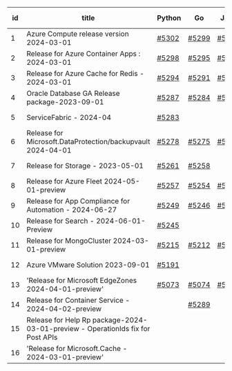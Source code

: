 | id | title | Python | Go | Java | Js | created date | target date | status |
| ------ | ------ | ------ | ------ | ------ | ------ | ------ | ------ | :-----: |
| 1 | Azure Compute release version 2024-03-01   | [#5302](https://github.com/Azure/sdk-release-request/issues/5302)  | [#5299](https://github.com/Azure/sdk-release-request/issues/5299)  | [#5300](https://github.com/Azure/sdk-release-request/issues/5300)  | [#5301](https://github.com/Azure/sdk-release-request/issues/5301)  | 06-26 | 07-26 |  |
| 2 | Release for Azure Container Apps : 2024-03-01  | [#5298](https://github.com/Azure/sdk-release-request/issues/5298)  | [#5295](https://github.com/Azure/sdk-release-request/issues/5295)  | [#5296](https://github.com/Azure/sdk-release-request/issues/5296)  | [#5297](https://github.com/Azure/sdk-release-request/issues/5297)  | 06-25 | 07-26 |  |
| 3 | Release for Azure Cache for Redis - 2024-03-01  | [#5294](https://github.com/Azure/sdk-release-request/issues/5294)  | [#5291](https://github.com/Azure/sdk-release-request/issues/5291)  | [#5292](https://github.com/Azure/sdk-release-request/issues/5292)  | [#5293](https://github.com/Azure/sdk-release-request/issues/5293)  | 06-25 | 07-25 |  |
| 4 | Oracle Database GA Release package-2023-09-01  | [#5287](https://github.com/Azure/sdk-release-request/issues/5287)  | [#5284](https://github.com/Azure/sdk-release-request/issues/5284)  | [#5285](https://github.com/Azure/sdk-release-request/issues/5285)  | [#5286](https://github.com/Azure/sdk-release-request/issues/5286)  | 06-21 | 06-28 |  |
| 5 | ServiceFabric - 2024-04  | [#5283](https://github.com/Azure/sdk-release-request/issues/5283)  |  |  |  | 06-20 | 07-26 |  |
| 6 | Release for Microsoft.DataProtection/backupvault 2024-04-01  | [#5278](https://github.com/Azure/sdk-release-request/issues/5278)  | [#5275](https://github.com/Azure/sdk-release-request/issues/5275)  | [#5276](https://github.com/Azure/sdk-release-request/issues/5276)  | [#5277](https://github.com/Azure/sdk-release-request/issues/5277)  | 06-14 | 07-26 |  |
| 7 | Release for Storage - 2023-05-01  | [#5261](https://github.com/Azure/sdk-release-request/issues/5261)  | [#5258](https://github.com/Azure/sdk-release-request/issues/5258)  |  | [#5260](https://github.com/Azure/sdk-release-request/issues/5260)  | 06-06 | 06-21 | Hold on by JS/Go/Python/ |
| 8 | Release for Azure Fleet 2024-05-01-preview  | [#5257](https://github.com/Azure/sdk-release-request/issues/5257)  | [#5254](https://github.com/Azure/sdk-release-request/issues/5254)  | [#5255](https://github.com/Azure/sdk-release-request/issues/5255)  | [#5256](https://github.com/Azure/sdk-release-request/issues/5256)  | 06-05 | 06-21 | Hold on by JS/Python/ |
| 9 | Release for App Compliance for Automation - 2024-06-27  | [#5249](https://github.com/Azure/sdk-release-request/issues/5249)  | [#5246](https://github.com/Azure/sdk-release-request/issues/5246)  | [#5247](https://github.com/Azure/sdk-release-request/issues/5247)  | [#5248](https://github.com/Azure/sdk-release-request/issues/5248)  | 06-05 | 06-27 | Hold on by JS/Java/Go/Python/ |
| 10 | Release for Search - 2024-06-01-Preview  | [#5245](https://github.com/Azure/sdk-release-request/issues/5245)  |  |  | [#5244](https://github.com/Azure/sdk-release-request/issues/5244)  | 06-04 | 06-21 | Hold on by JS/Python/ |
| 11 | Release for MongoCluster 2024-03-01-preview  | [#5215](https://github.com/Azure/sdk-release-request/issues/5215)  | [#5212](https://github.com/Azure/sdk-release-request/issues/5212)  | [#5213](https://github.com/Azure/sdk-release-request/issues/5213)  | [#5214](https://github.com/Azure/sdk-release-request/issues/5214)  | 05-21 | 06-21 | Hold on by JS/Java/Go/Python/ |
| 12 | Azure VMware Solution 2023-09-01  | [#5191](https://github.com/Azure/sdk-release-request/issues/5191)  |  |  |  | 05-08 | 06-21 |  |
| 13 | 'Release for Microsoft EdgeZones 2024-04-01-preview'  | [#5073](https://github.com/Azure/sdk-release-request/issues/5073)  | [#5074](https://github.com/Azure/sdk-release-request/issues/5074)  | [#5071](https://github.com/Azure/sdk-release-request/issues/5071)  | [#5072](https://github.com/Azure/sdk-release-request/issues/5072)  | 03-22 | 06-26 | Hold on by JS/Java/Go/Python/ |
| 14 | Release for Container Service - 2024-04-02-preview  |  | [#5289](https://github.com/Azure/sdk-release-request/issues/5289)  |  | [#5290](https://github.com/Azure/sdk-release-request/issues/5290)  | 06-25 | 07-25 |  |
| 15 | Release for Help Rp package-2024-03-01-preview - OperationIds fix for Post APIs  |  |  |  | [#5281](https://github.com/Azure/sdk-release-request/issues/5281)  | 06-18 | 06-28 |  |
| 16 | 'Release for Microsoft.Cache - 2024-03-01-preview'  |  |  |  | [#5176](https://github.com/Azure/sdk-release-request/issues/5176)  | 04-30 | 05-24 | Hold on by JS/ |
